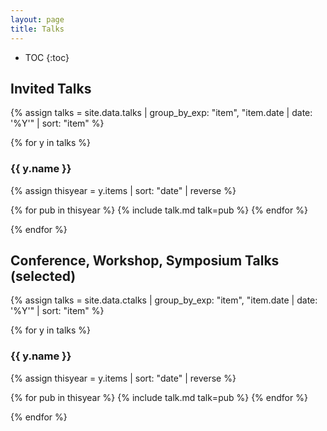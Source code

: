 ```yaml
---
layout: page
title: Talks
---
```


* TOC
{:toc}

## Invited Talks

{% assign talks = site.data.talks | group_by_exp: "item", "item.date | date: '%Y'" | sort: "item" %}

{% for y in talks %} 

### {{ y.name }}

{% assign thisyear = y.items | sort: "date" | reverse %}


{% for pub in thisyear %}
{% include talk.md talk=pub %}
{% endfor %}


{% endfor %}





## Conference, Workshop, Symposium Talks (selected)

{% assign talks = site.data.ctalks | group_by_exp: "item", "item.date | date: '%Y'" | sort: "item" %}


{% for y in talks %} 

### {{ y.name }}

{% assign thisyear = y.items | sort: "date" | reverse %}

{% for pub in thisyear %}
{% include talk.md talk=pub %}
{% endfor %}

{% endfor %}



